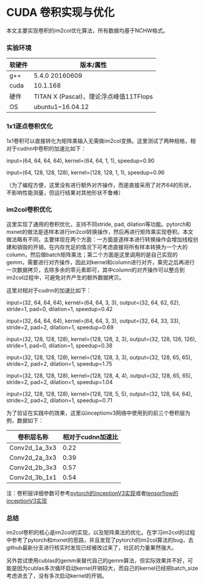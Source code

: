 # CUDA 卷积实现与优化
本文主要实现卷积的im2col优化算法，所有数据均基于NCHW格式。

### 实验环境

| 软硬件 | 版本/属性                              |
| ------ | -------------------------------------- |
| g++    | 5.4.0 20160609                         |
| cuda   | 10.1.168                               |
| 硬件   | TITAN X (Pascal)，理论浮点峰值11TFlops |
| OS     | ubuntu1~16.04.12                       |


### 1x1逐点卷积优化

1x1卷积可以直接转化为矩阵乘输入无需做im2col变换。这里测试了两种规格，相对于cudnn中卷积的加速比如下：

input=(64, 64, 64, 64),  kernel=(64, 64, 1, 1), speedup=0.90

input=(64, 128, 128, 128),  kernel=(128, 128, 1, 1), speedup=0.96

（为了编程方便，这里没有进行额外对齐操作，而是直接采用了对齐64的形状，不影响性能测量，但运行结果对其他形状不鲁棒）


### im2col卷积优化

这里实现了通用的卷积优化，支持不同stride, pad, dilation等功能。pytorch和mxnet的做法是逐样本进行im2col转换操作，然后再进行矩阵乘实现卷积。本文做法略有不同，主要体现在两个方面：一方面是逐样本进行转换操作会增加线程创建和销毁的开销，在内存充足的情况下可考虑直接将所有样本转换为一个大的column，然后做batch矩阵乘法；第二个方面是这里调用的是自己实现的gemm，需要进行对齐操作，因此对kernel和column进行对齐，乘完之后再进行一次数据拷贝，去除多余的零元素即可，其中column的对齐操作可以整合到im2col过程中，可避免对齐产生的额外数据拷贝。

这里对相对于cudnn的加速比如下：

input=(32, 64, 64, 64),  kernel=(64, 64, 3, 3), output=(32, 64, 62, 62), stride=1, pad=0, dilation=1, speedup=0.42

input=(32, 64, 64, 64),  kernel=(64, 64, 3, 3), output=(32, 64, 33, 33), stride=2, pad=2, dilation=1, speedup=0.69

input=(32, 128, 128, 128),  kernel=(128, 128, 3, 3), output=(32, 128, 126, 126), stride=1, pad=0, dilation=1, speedup=0.38

input=(32, 128, 128, 128),  kernel=(128, 128, 3, 3), output=(32, 128, 65, 65), stride=2, pad=2, dilation=1, speedup=1.75

input=(32, 128, 128, 128),  kernel=(128, 128, 4, 4), output=(32, 128, 65, 65), stride=2, pad=2, dilation=1, speedup=1.04

input=(32, 128, 128, 128),  kernel=(128, 128, 5, 5), output=(32, 128, 64, 64), stride=2, pad=2, dilation=1, speedup=0.71

为了验证在实践中的效果，这里以inceptionv3网络中使用到的前三个卷积层为例，数据如下：

| 卷积层名称       |  相对于cudnn加速比            |
| --------------- | ---------------------------- |
| Conv2d_1a_3x3   | 0.22                         |
| Conv2d_2a_3x3   | 0.39                         |
| Conv2d_2b_3x3 | 0.57 |
| Conv2d_3b_1x1 | 0.54 |

注：卷积层详细参数可参考[pytorch的inceptionV3实现](https://github.com/pytorch/vision/blob/12b551e7a7232d829df0f01ae9f6c56305571dfc/torchvision/models/inception.py)或者[tensorflow的inceptionV3实现](https://github.com/tensorflow/models/blob/master/research/slim/nets/inception_v3.py)

### 总结

im2col卷积的核心是im2col的实现，以及矩阵乘法的优化。在学习im2col的过程中参考了pytorch和mxnet的思路，并且发现了pytorch的im2col算法的bug，去github最新分支进行核实时发现已经被改过来了，社区的力量果然强大。

另外尝试使用cublas的gemm来替代自己的gemm算法，但实际效果并不好，可能是因为cublas多次循环启动kernel开销较大，而自己的kernel已经把batch_size考虑进去了，没有多次启动kernel的开销。